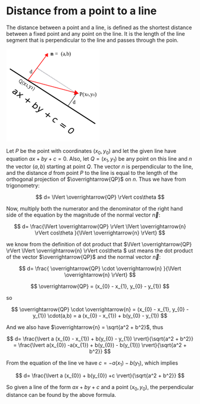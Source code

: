 # Distance from a point to a line
The distance between a point and a line, is defined as the shortest distance between a fixed point and any point on the line. It is the length of the line segment that is perpendicular to the line and passes through the poin.

<img src="./images/vector_point_to_line.png" alt="dist" >

Let $P$ be the point with coordinates $(x_{0}, y_{0})$ and let the given line have equation $ax + by + c = 0$. Also, let $Q = (x_{1}, y_{1})$ be any point on this line and $n$ the vector $(a, b)$ starting at point $Q$. The vector $n$ is perpendicular to the line, and the distance $d$ from point $P$ to the line is equal to the length of the orthogonal projection of $\overrightarrow{QP}$ on $n$. Thus we have from trigonometry:

$$
d= \lVert \overrightarrow{QP} \rVert cos\theta 
$$

Now, multiply both the numerator and the denominator of the right hand side of the equation by the magnitude of the normal vector $\overrightarrow{n}$:

$$
d= \frac{\lVert \overrightarrow{QP} \rVert \lVert \overrightarrow{n} \rVert cos\theta }{\lVert \overrightarrow{n} \rVert}
$$

we know from the definition of dot product that $\lVert \overrightarrow{QP} \rVert \lVert \overrightarrow{n} \rVert cos\theta $ ust means the dot product of the vector $\overrightarrow{QP}$ and the normal vector  $\overrightarrow{n}$:

$$
d= \frac{ \overrightarrow{QP} \cdot \overrightarrow{n}  }{\lVert \overrightarrow{n} \rVert}
$$

$$
\overrightarrow{QP}  = (x_{0} - x_{1}, y_{0} - y_{1})
$$

so 

$$
\overrightarrow{QP} \cdot \overrightarrow{n} = (x_{0} - x_{1}, y_{0} - y_{1}) \cdot(a,b) = a (x_{0} - x_{1}) + b(y_{0} - y_{1})
$$

And we also have $\overrightarrow{n} = \sqrt{a^2 + b^2}$, thus 

$$
 d= \frac{\lvert a (x_{0} - x_{1}) + b(y_{0} - y_{1}) \rvert}{\sqrt{a^2 + b^2}} = \frac{\lvert a(x_{0}) -a(x_{1}) + b(y_{0}) - b(y_{1})) \rvert}{\sqrt{a^2 + b^2}}
$$

From the equation of the line ve have $c = -a(x_{1}) -b(y_{1})$, which implies 

$$
 d= \frac{\lvert a (x_{0}) + b(y_{0}) +c \rvert}{\sqrt{a^2 + b^2}}
$$

So given a line of the form $ax + by + c$ and a point $(x_{0},y_{0})$, the perpendicular distance can be found by the above formula.


